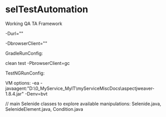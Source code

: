 # selTestAutomation
Working QA TA Framework

-Durl=""

-DbrowserClient=""

GradleRunConfig:

clean test -PbrowserClient=gc

TestNGRunConfig:

VM options: -ea -javaagent:"D:\0_MyService_MyIT\myServiceMiscDocs\aspectjweaver-1.8.4.jar" -Denv=bvt

//
main Selenide classes to explore available manipulations: Selenide.java, SelenideElement.java, Condition.java
